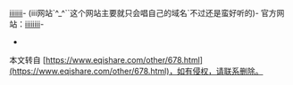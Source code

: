 [iiiiiii](http://www.iiiiiiii.com/)-
(iii网站\`^\_^\`\`这个网站主要就只会唱自己的域名\`不过还是蛮好听的)-
官方网站：[iiiiiiii](http://www.iiiiiiii.com/,1)-

-

本文转自 [https://www.eqishare.com/other/678.html](https://www.eqishare.com/other/678.html)，如有侵权，请联系删除。
